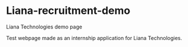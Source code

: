 # Liana-recruitment-demo
Liana Technologies demo page

Test webpage made as an internship application for Liana Technologies.
